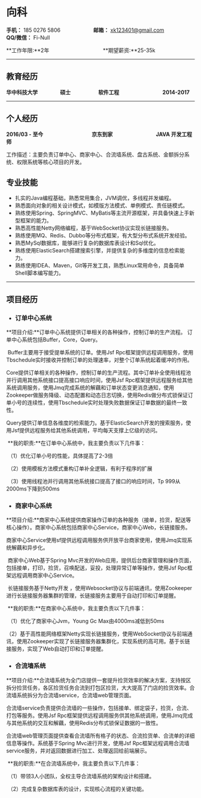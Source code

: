 # 向科

**手机：** 185 0276 5806　　　　　　           **邮箱：** xk123401@gmail.com　　　　　**QQ/微信：** Fi-Null

**工作年限:**2年　　　　　　　　　　    	**期望薪资:**25-35k

------

## 教育经历

**华中科技大学**　　　　				**硕士**　　　　　 			**软件工程**　　　　　　　　      **2014-2017**

------

## 个人经历

**2016/03 - 至今**　　　　　　　　　  				**京东到家**　　　　　　　　  			**JAVA 开发工程师**

工作描述：主要负责订单中心、商家中心、合流墙系统、盘古系统、金额拆分系统、权限系统等核心项目的开发。

## 专业技能

- 扎实的Java编程基础，熟悉常用集合，JVM调优，多线程并发编程。
- 熟悉面向对象的相关设计模式，如模版方法模式、单例模式、责任链模式。
- 熟练使用Spring、SpringMVC、MyBatis等主流开源框架，并具备快速上手新型框架的能力。
- 熟悉高性能Netty网络编程，基于WebSocket协议实现长链接服务。
- 熟练使用MQ、Redis、Dubbo等分布式框架，有大型分布式系统开发经验。
- 熟悉MySql数据库，能够进行复杂的数据库表设计和Sql优化。
- 熟练使用ElasticSearch搭建搜索引擎，并提供复杂的多维度的信息检索能力。
- 熟练使用IDEA、Maven，Git等开发工具，熟悉Linux常用命令，具备简单Shell脚本编写能力。

------

## 项目经历										

- ### 订单中心系统

​	**项目介绍:**订单中心系统提供订单相关的各种操作，控制订单的生产流程。 订单中心系统包括Buffer，Core，Query。

​	Buffer主要用于接受提单系统的订单。使用Jsf Rpc框架提供远程调用服务，使用Tbschedule实时接收并控制订单的处理速率，对整个订单系统起着缓冲的作用。

​	Core提供订单相关的各种操作，控制订单的生产流程。其中订单补全使用线程池并行调用其他系统接口提高接口响应时间，使用Jsf Rpc框架提供远程服务给其他系统调用服务，使用Jmq完成系统的解藕和订单状态变更消息通知，使用Zookeeper做服务降级、动态配置和动态日志切换，使用Redis做分布式锁保证订单小号的连续性，使用Tbschedule实时处理失败数据保证订单数据的最终一致性。

​	Query提供订单信息各维度的检索能力。基于ElasticSearch开发的搜索服务，使用Jsf提供远程服务给其他系统调用，平均每天支撑上亿级的访问。

​	**我的职责:**在订单中心系统中，我主要负责以下几件事：

​	（1）优化订单小号的性能，具体提高了2-3倍

​	（2）使用模板方法模式重构订单补全逻辑，有利于程序的扩展

​	（3）使用线程池并行调用其他系统接口提高了接口的响应时间，Tp 999从2000ms下降到500ms

- ### 商家中心系统

​	**项目介绍:**商家中心系统提供商家操作订单的各种服务（接单，捡货，配送等核心操作）。商家中心系统包括商家中心Service，商家中心Web，长链接服务。

​	商家中心Service使用sf提供远程调用服务供开放平台商家使用，使用Jmq实现系统解藕和异步化。

​	商家中心Web基于Spring Mvc开发的Web应用，提供后台商家管理和操作页面，包括接单，打印，捡货，召唤配送，妥投，处理异常订单等操作，使用Jsf Rpc框架远程调用商家中心Service。

​	长链接服务基于Netty开发 ，使用Websocket协议与前端通讯，使用Zookeeper进行长链接服务器集群的管理，长链接服务主要用于自动打印和订单提醒。

​	**我的职责:**在商家中心系统中，我主要负责以下几件事：

​	（1）优化了商家中心Jvm，Young Gc Max由4000ms减低到50ms

​	（2）基于高性能网络框架Netty实现长链接服务，使用WebSocket协议与前端通讯，使用Zookeeper实现了长链接服务器集群化，实现系统的高可用。基于长链接服务，实现了Web自动打印和订单提醒。

- ### 合流墙系统

​	**项目介绍:**合流墙系统为全门店提供一套提升捡货效率的解决方案，支持按区拆分捡货任务，各区捡货任务合流到打包区捡货，大大提高了门店的捡货效率。合流墙系统拆分为合流墙service，合流墙web管理页面。

​	合流墙service负责提供合流墙的一些操作，包括接单、绑定袋子，捡货，合流、打包等服务。使用Jsf Rpc框架提供远程调用服务供其他系统调用，使用Jmq完成与其他系统的交互和解藕，使用Redis分布式锁保证数据的一致性。

​	合流墙web管理页面提供查看合流墙所有格子的状态、合流捡货单、合流单的详细信息等操作。系统基于Spring Mvc进行开发，使用Jsf Rpc框架远程调用合流墙service服务，并对返回数据进行加工、处理返回给前端展示。

​	**我的职责:**在合流墙系统中，我主要负责以下几件事：

​	（1）带领3人小团队，全权主导合流墙系统的架构设计和搭建。

​	（2）完成复杂数据库表的设计，实现核心流程的关键功能。
